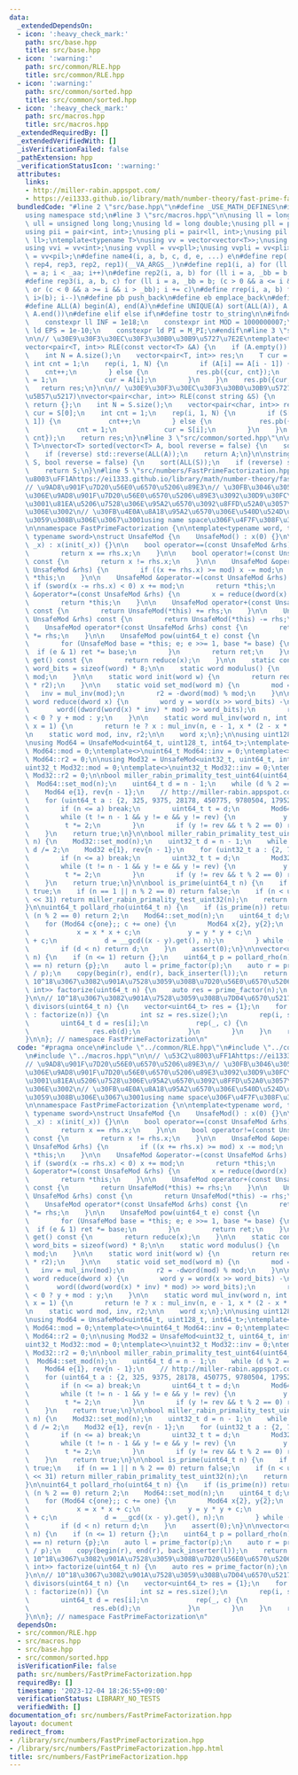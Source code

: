 ```yaml
---
data:
  _extendedDependsOn:
  - icon: ':heavy_check_mark:'
    path: src/base.hpp
    title: src/base.hpp
  - icon: ':warning:'
    path: src/common/RLE.hpp
    title: src/common/RLE.hpp
  - icon: ':warning:'
    path: src/common/sorted.hpp
    title: src/common/sorted.hpp
  - icon: ':heavy_check_mark:'
    path: src/macros.hpp
    title: src/macros.hpp
  _extendedRequiredBy: []
  _extendedVerifiedWith: []
  _isVerificationFailed: false
  _pathExtension: hpp
  _verificationStatusIcon: ':warning:'
  attributes:
    links:
    - http://miller-rabin.appspot.com/
    - https://ei1333.github.io/library/math/number-theory/fast-prime-factorization.hpp
  bundledCode: "#line 2 \"src/base.hpp\"\n#define _USE_MATH_DEFINES\n#include <bits/stdc++.h>\n\
    using namespace std;\n#line 3 \"src/macros.hpp\"\n\nusing ll = long long;\nusing\
    \ ull = unsigned long long;\nusing ld = long double;\nusing pll = pair<ll, ll>;\n\
    using pii = pair<int, int>;\nusing pli = pair<ll, int>;\nusing pil = pair<int,\
    \ ll>;\ntemplate<typename T>\nusing vv = vector<vector<T>>;\nusing vvl = vv<ll>;\n\
    using vvi = vv<int>;\nusing vvpll = vv<pll>;\nusing vvpli = vv<pli>;\nusing vvpil\
    \ = vv<pil>;\n#define name4(i, a, b, c, d, e, ...) e\n#define rep(...) name4(__VA_ARGS__,\
    \ rep4, rep3, rep2, rep1)(__VA_ARGS__)\n#define rep1(i, a) for (ll i = 0, _aa\
    \ = a; i < _aa; i++)\n#define rep2(i, a, b) for (ll i = a, _bb = b; i < _bb; i++)\n\
    #define rep3(i, a, b, c) for (ll i = a, _bb = b; (c > 0 && a <= i && i < _bb)\
    \ or (c < 0 && a >= i && i > _bb); i += c)\n#define rrep(i, a, b) for (ll i=(a);\
    \ i>(b); i--)\n#define pb push_back\n#define eb emplace_back\n#define mkp make_pair\n\
    #define ALL(A) begin(A), end(A)\n#define UNIQUE(A) sort(ALL(A)), A.erase(unique(ALL(A)),\
    \ A.end())\n#define elif else if\n#define tostr to_string\n\n#ifndef CONSTANTS\n\
    \    constexpr ll INF = 1e18;\n    constexpr int MOD = 1000000007;\n    constexpr\
    \ ld EPS = 1e-10;\n    constexpr ld PI = M_PI;\n#endif\n#line 3 \"src/common/RLE.hpp\"\
    \n\n// \u30E9\u30F3\u30EC\u30F3\u30B0\u30B9\u5727\u7E2E\ntemplate<typename T>\n\
    vector<pair<T, int>> RLE(const vector<T> &A) {\n    if (A.empty()) return {};\n\
    \    int N = A.size();\n    vector<pair<T, int>> res;\n    T cur = A[0];\n   \
    \ int cnt = 1;\n    rep(i, 1, N) {\n        if (A[i] == A[i - 1]) {\n        \
    \    cnt++;\n        } else {\n            res.pb({cur, cnt});\n            cnt\
    \ = 1;\n            cur = A[i];\n        }\n    }\n    res.pb({cur, cnt});\n \
    \   return res;\n}\n\n// \u30E9\u30F3\u30EC\u30F3\u30B0\u30B9\u5727\u7E2E(\u6587\
    \u5B57\u5217)\nvector<pair<char, int>> RLE(const string &S) {\n    if (S.empty())\
    \ return {};\n    int N = S.size();\n    vector<pair<char, int>> res;\n    char\
    \ cur = S[0];\n    int cnt = 1;\n    rep(i, 1, N) {\n        if (S[i] == S[i -\
    \ 1]) {\n            cnt++;\n        } else {\n            res.pb({cur, cnt});\n\
    \            cnt = 1;\n            cur = S[i];\n        }\n    }\n    res.pb({cur,\
    \ cnt});\n    return res;\n}\n#line 3 \"src/common/sorted.hpp\"\n\ntemplate<typename\
    \ T>\nvector<T> sorted(vector<T> A, bool reverse = false) {\n    sort(ALL(A));\n\
    \    if (reverse) std::reverse(ALL(A));\n    return A;\n}\n\nstring sorted(string\
    \ S, bool reverse = false) {\n    sort(ALL(S));\n    if (reverse) std::reverse(ALL(S));\n\
    \    return S;\n}\n#line 5 \"src/numbers/FastPrimeFactorization.hpp\"\n\n// \u53C2\
    \u8003\uFF1Ahttps://ei1333.github.io/library/math/number-theory/fast-prime-factorization.hpp\n\
    // \u9AD8\u901F\u7D20\u56E0\u6570\u5206\u89E3\n// \u30FB\u3046\u3057\u3055\u3093\
    \u306E\u9AD8\u901F\u7D20\u56E0\u6570\u5206\u89E3\u3092\u30D9\u30FC\u30B9\u306B\
    \u3001\u81EA\u5206\u7528\u306E\u95A2\u6570\u3092\u8FFD\u52A0\u3057\u305F\u3082\
    \u306E\u3002\n// \u30FB\u4E0A\u8A18\u95A2\u6570\u306E\u540D\u524D\u304C\u7AF6\u5408\
    \u3059\u308B\u306E\u3067\u3001using name space\u306F\u4F7F\u308F\u306A\u3044\u3002\
    \n\nnamespace FastPrimeFactorization {\n\ntemplate<typename word, typename dword,\
    \ typename sword>\nstruct UnsafeMod {\n    UnsafeMod() : x(0) {}\n\n    UnsafeMod(word\
    \ _x) : x(init(_x)) {}\n\n    bool operator==(const UnsafeMod &rhs) const {\n\
    \        return x == rhs.x;\n    }\n\n    bool operator!=(const UnsafeMod &rhs)\
    \ const {\n        return x != rhs.x;\n    }\n\n    UnsafeMod &operator+=(const\
    \ UnsafeMod &rhs) {\n        if ((x += rhs.x) >= mod) x -= mod;\n        return\
    \ *this;\n    }\n\n    UnsafeMod &operator-=(const UnsafeMod &rhs) {\n       \
    \ if (sword(x -= rhs.x) < 0) x += mod;\n        return *this;\n    }\n\n    UnsafeMod\
    \ &operator*=(const UnsafeMod &rhs) {\n        x = reduce(dword(x) * rhs.x);\n\
    \        return *this;\n    }\n\n    UnsafeMod operator+(const UnsafeMod &rhs)\
    \ const {\n        return UnsafeMod(*this) += rhs;\n    }\n\n    UnsafeMod operator-(const\
    \ UnsafeMod &rhs) const {\n        return UnsafeMod(*this) -= rhs;\n    }\n\n\
    \    UnsafeMod operator*(const UnsafeMod &rhs) const {\n        return UnsafeMod(*this)\
    \ *= rhs;\n    }\n\n    UnsafeMod pow(uint64_t e) const {\n        UnsafeMod ret(1);\n\
    \        for (UnsafeMod base = *this; e; e >>= 1, base *= base) {\n          \
    \  if (e & 1) ret *= base;\n        }\n        return ret;\n    }\n\n    word\
    \ get() const {\n        return reduce(x);\n    }\n\n    static constexpr int\
    \ word_bits = sizeof(word) * 8;\n\n    static word modulus() {\n        return\
    \ mod;\n    }\n\n    static word init(word w) {\n        return reduce(dword(w)\
    \ * r2);\n    }\n\n    static void set_mod(word m) {\n        mod = m;\n     \
    \   inv = mul_inv(mod);\n        r2 = -dword(mod) % mod;\n    }\n\n    static\
    \ word reduce(dword x) {\n        word y = word(x >> word_bits) -\n          \
    \       word((dword(word(x) * inv) * mod) >> word_bits);\n        return sword(y)\
    \ < 0 ? y + mod : y;\n    }\n\n    static word mul_inv(word n, int e = 6, word\
    \ x = 1) {\n        return !e ? x : mul_inv(n, e - 1, x * (2 - x * n));\n    }\n\
    \n    static word mod, inv, r2;\n\n    word x;\n};\n\nusing uint128_t = __uint128_t;\n\
    \nusing Mod64 = UnsafeMod<uint64_t, uint128_t, int64_t>;\ntemplate<>\nuint64_t\
    \ Mod64::mod = 0;\ntemplate<>\nuint64_t Mod64::inv = 0;\ntemplate<>\nuint64_t\
    \ Mod64::r2 = 0;\n\nusing Mod32 = UnsafeMod<uint32_t, uint64_t, int32_t>;\ntemplate<>\n\
    uint32_t Mod32::mod = 0;\ntemplate<>\nuint32_t Mod32::inv = 0;\ntemplate<>\nuint32_t\
    \ Mod32::r2 = 0;\n\nbool miller_rabin_primality_test_uint64(uint64_t n) {\n  \
    \  Mod64::set_mod(n);\n    uint64_t d = n - 1;\n    while (d % 2 == 0) d /= 2;\n\
    \    Mod64 e{1}, rev{n - 1};\n    // http://miller-rabin.appspot.com/    < 2^64\n\
    \    for (uint64_t a : {2, 325, 9375, 28178, 450775, 9780504, 1795265022}) {\n\
    \        if (n <= a) break;\n        uint64_t t = d;\n        Mod64 y = Mod64(a).pow(t);\n\
    \        while (t != n - 1 && y != e && y != rev) {\n            y *= y;\n   \
    \         t *= 2;\n        }\n        if (y != rev && t % 2 == 0) return false;\n\
    \    }\n    return true;\n}\n\nbool miller_rabin_primality_test_uint32(uint32_t\
    \ n) {\n    Mod32::set_mod(n);\n    uint32_t d = n - 1;\n    while (d % 2 == 0)\
    \ d /= 2;\n    Mod32 e{1}, rev{n - 1};\n    for (uint32_t a : {2, 7, 61}) {\n\
    \        if (n <= a) break;\n        uint32_t t = d;\n        Mod32 y = Mod32(a).pow(t);\n\
    \        while (t != n - 1 && y != e && y != rev) {\n            y *= y;\n   \
    \         t *= 2;\n        }\n        if (y != rev && t % 2 == 0) return false;\n\
    \    }\n    return true;\n}\n\nbool is_prime(uint64_t n) {\n    if (n == 2) return\
    \ true;\n    if (n == 1 || n % 2 == 0) return false;\n    if (n < uint64_t(1)\
    \ << 31) return miller_rabin_primality_test_uint32(n);\n    return miller_rabin_primality_test_uint64(n);\n\
    }\n\nuint64_t pollard_rho(uint64_t n) {\n    if (is_prime(n)) return n;\n    if\
    \ (n % 2 == 0) return 2;\n    Mod64::set_mod(n);\n    uint64_t d;\n    Mod64 one{1};\n\
    \    for (Mod64 c{one};; c += one) {\n        Mod64 x{2}, y{2};\n        do {\n\
    \            x = x * x + c;\n            y = y * y + c;\n            y = y * y\
    \ + c;\n            d = __gcd((x - y).get(), n);\n        } while (d == 1);\n\
    \        if (d < n) return d;\n    }\n    assert(0);\n}\n\nvector<uint64_t> prime_factor(uint64_t\
    \ n) {\n    if (n <= 1) return {};\n    uint64_t p = pollard_rho(n);\n    if (p\
    \ == n) return {p};\n    auto l = prime_factor(p);\n    auto r = prime_factor(n\
    \ / p);\n    copy(begin(r), end(r), back_inserter(l));\n    return l;\n}\n\n//\
    \ 10^18\u3067\u3082\u901A\u7528\u3059\u308B\u7D20\u56E0\u6570\u5206\u89E3\nvector<pair<uint64_t,\
    \ int>> factorize(uint64_t n) {\n    auto res = prime_factor(n);\n    return RLE(sorted(res));\n\
    }\n\n// 10^18\u3067\u3082\u901A\u7528\u3059\u308B\u7D04\u6570\u5217\u6319\nvector<uint64_t>\
    \ divisors(uint64_t n) {\n    vector<uint64_t> res = {1};\n    for (auto [p, c]\
    \ : factorize(n)) {\n        int sz = res.size();\n        rep(i, sz) {\n    \
    \        uint64_t d = res[i];\n            rep(_, c) {\n                d *= p;\n\
    \                res.eb(d);\n            }\n        }\n    }\n    return res;\n\
    }\n\n}; // namespace FastPrimeFactorization\n"
  code: "#pragma once\n#include \"../common/RLE.hpp\"\n#include \"../common/sorted.hpp\"\
    \n#include \"../macros.hpp\"\n\n// \u53C2\u8003\uFF1Ahttps://ei1333.github.io/library/math/number-theory/fast-prime-factorization.hpp\n\
    // \u9AD8\u901F\u7D20\u56E0\u6570\u5206\u89E3\n// \u30FB\u3046\u3057\u3055\u3093\
    \u306E\u9AD8\u901F\u7D20\u56E0\u6570\u5206\u89E3\u3092\u30D9\u30FC\u30B9\u306B\
    \u3001\u81EA\u5206\u7528\u306E\u95A2\u6570\u3092\u8FFD\u52A0\u3057\u305F\u3082\
    \u306E\u3002\n// \u30FB\u4E0A\u8A18\u95A2\u6570\u306E\u540D\u524D\u304C\u7AF6\u5408\
    \u3059\u308B\u306E\u3067\u3001using name space\u306F\u4F7F\u308F\u306A\u3044\u3002\
    \n\nnamespace FastPrimeFactorization {\n\ntemplate<typename word, typename dword,\
    \ typename sword>\nstruct UnsafeMod {\n    UnsafeMod() : x(0) {}\n\n    UnsafeMod(word\
    \ _x) : x(init(_x)) {}\n\n    bool operator==(const UnsafeMod &rhs) const {\n\
    \        return x == rhs.x;\n    }\n\n    bool operator!=(const UnsafeMod &rhs)\
    \ const {\n        return x != rhs.x;\n    }\n\n    UnsafeMod &operator+=(const\
    \ UnsafeMod &rhs) {\n        if ((x += rhs.x) >= mod) x -= mod;\n        return\
    \ *this;\n    }\n\n    UnsafeMod &operator-=(const UnsafeMod &rhs) {\n       \
    \ if (sword(x -= rhs.x) < 0) x += mod;\n        return *this;\n    }\n\n    UnsafeMod\
    \ &operator*=(const UnsafeMod &rhs) {\n        x = reduce(dword(x) * rhs.x);\n\
    \        return *this;\n    }\n\n    UnsafeMod operator+(const UnsafeMod &rhs)\
    \ const {\n        return UnsafeMod(*this) += rhs;\n    }\n\n    UnsafeMod operator-(const\
    \ UnsafeMod &rhs) const {\n        return UnsafeMod(*this) -= rhs;\n    }\n\n\
    \    UnsafeMod operator*(const UnsafeMod &rhs) const {\n        return UnsafeMod(*this)\
    \ *= rhs;\n    }\n\n    UnsafeMod pow(uint64_t e) const {\n        UnsafeMod ret(1);\n\
    \        for (UnsafeMod base = *this; e; e >>= 1, base *= base) {\n          \
    \  if (e & 1) ret *= base;\n        }\n        return ret;\n    }\n\n    word\
    \ get() const {\n        return reduce(x);\n    }\n\n    static constexpr int\
    \ word_bits = sizeof(word) * 8;\n\n    static word modulus() {\n        return\
    \ mod;\n    }\n\n    static word init(word w) {\n        return reduce(dword(w)\
    \ * r2);\n    }\n\n    static void set_mod(word m) {\n        mod = m;\n     \
    \   inv = mul_inv(mod);\n        r2 = -dword(mod) % mod;\n    }\n\n    static\
    \ word reduce(dword x) {\n        word y = word(x >> word_bits) -\n          \
    \       word((dword(word(x) * inv) * mod) >> word_bits);\n        return sword(y)\
    \ < 0 ? y + mod : y;\n    }\n\n    static word mul_inv(word n, int e = 6, word\
    \ x = 1) {\n        return !e ? x : mul_inv(n, e - 1, x * (2 - x * n));\n    }\n\
    \n    static word mod, inv, r2;\n\n    word x;\n};\n\nusing uint128_t = __uint128_t;\n\
    \nusing Mod64 = UnsafeMod<uint64_t, uint128_t, int64_t>;\ntemplate<>\nuint64_t\
    \ Mod64::mod = 0;\ntemplate<>\nuint64_t Mod64::inv = 0;\ntemplate<>\nuint64_t\
    \ Mod64::r2 = 0;\n\nusing Mod32 = UnsafeMod<uint32_t, uint64_t, int32_t>;\ntemplate<>\n\
    uint32_t Mod32::mod = 0;\ntemplate<>\nuint32_t Mod32::inv = 0;\ntemplate<>\nuint32_t\
    \ Mod32::r2 = 0;\n\nbool miller_rabin_primality_test_uint64(uint64_t n) {\n  \
    \  Mod64::set_mod(n);\n    uint64_t d = n - 1;\n    while (d % 2 == 0) d /= 2;\n\
    \    Mod64 e{1}, rev{n - 1};\n    // http://miller-rabin.appspot.com/    < 2^64\n\
    \    for (uint64_t a : {2, 325, 9375, 28178, 450775, 9780504, 1795265022}) {\n\
    \        if (n <= a) break;\n        uint64_t t = d;\n        Mod64 y = Mod64(a).pow(t);\n\
    \        while (t != n - 1 && y != e && y != rev) {\n            y *= y;\n   \
    \         t *= 2;\n        }\n        if (y != rev && t % 2 == 0) return false;\n\
    \    }\n    return true;\n}\n\nbool miller_rabin_primality_test_uint32(uint32_t\
    \ n) {\n    Mod32::set_mod(n);\n    uint32_t d = n - 1;\n    while (d % 2 == 0)\
    \ d /= 2;\n    Mod32 e{1}, rev{n - 1};\n    for (uint32_t a : {2, 7, 61}) {\n\
    \        if (n <= a) break;\n        uint32_t t = d;\n        Mod32 y = Mod32(a).pow(t);\n\
    \        while (t != n - 1 && y != e && y != rev) {\n            y *= y;\n   \
    \         t *= 2;\n        }\n        if (y != rev && t % 2 == 0) return false;\n\
    \    }\n    return true;\n}\n\nbool is_prime(uint64_t n) {\n    if (n == 2) return\
    \ true;\n    if (n == 1 || n % 2 == 0) return false;\n    if (n < uint64_t(1)\
    \ << 31) return miller_rabin_primality_test_uint32(n);\n    return miller_rabin_primality_test_uint64(n);\n\
    }\n\nuint64_t pollard_rho(uint64_t n) {\n    if (is_prime(n)) return n;\n    if\
    \ (n % 2 == 0) return 2;\n    Mod64::set_mod(n);\n    uint64_t d;\n    Mod64 one{1};\n\
    \    for (Mod64 c{one};; c += one) {\n        Mod64 x{2}, y{2};\n        do {\n\
    \            x = x * x + c;\n            y = y * y + c;\n            y = y * y\
    \ + c;\n            d = __gcd((x - y).get(), n);\n        } while (d == 1);\n\
    \        if (d < n) return d;\n    }\n    assert(0);\n}\n\nvector<uint64_t> prime_factor(uint64_t\
    \ n) {\n    if (n <= 1) return {};\n    uint64_t p = pollard_rho(n);\n    if (p\
    \ == n) return {p};\n    auto l = prime_factor(p);\n    auto r = prime_factor(n\
    \ / p);\n    copy(begin(r), end(r), back_inserter(l));\n    return l;\n}\n\n//\
    \ 10^18\u3067\u3082\u901A\u7528\u3059\u308B\u7D20\u56E0\u6570\u5206\u89E3\nvector<pair<uint64_t,\
    \ int>> factorize(uint64_t n) {\n    auto res = prime_factor(n);\n    return RLE(sorted(res));\n\
    }\n\n// 10^18\u3067\u3082\u901A\u7528\u3059\u308B\u7D04\u6570\u5217\u6319\nvector<uint64_t>\
    \ divisors(uint64_t n) {\n    vector<uint64_t> res = {1};\n    for (auto [p, c]\
    \ : factorize(n)) {\n        int sz = res.size();\n        rep(i, sz) {\n    \
    \        uint64_t d = res[i];\n            rep(_, c) {\n                d *= p;\n\
    \                res.eb(d);\n            }\n        }\n    }\n    return res;\n\
    }\n\n}; // namespace FastPrimeFactorization\n"
  dependsOn:
  - src/common/RLE.hpp
  - src/macros.hpp
  - src/base.hpp
  - src/common/sorted.hpp
  isVerificationFile: false
  path: src/numbers/FastPrimeFactorization.hpp
  requiredBy: []
  timestamp: '2023-12-04 18:26:55+09:00'
  verificationStatus: LIBRARY_NO_TESTS
  verifiedWith: []
documentation_of: src/numbers/FastPrimeFactorization.hpp
layout: document
redirect_from:
- /library/src/numbers/FastPrimeFactorization.hpp
- /library/src/numbers/FastPrimeFactorization.hpp.html
title: src/numbers/FastPrimeFactorization.hpp
---
```


